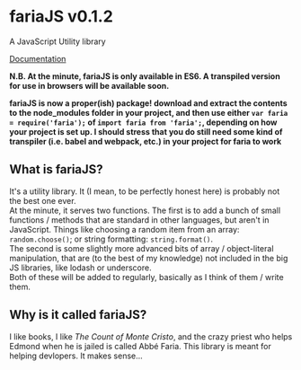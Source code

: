 # fariaJS v0.1.2
A JavaScript Utility library  

[Documentation](https://clarson469.github.io/fariaJS/)

__N.B. At the minute, fariaJS is only available in ES6. A transpiled version for use in browsers will be available soon.__  
  
__fariaJS is now a proper(ish) package! download and extract the contents to the node_modules folder in your project, and then use either `var faria = require('faria');` of `import faria from 'faria';`, depending on how your project is set up. I should stress that you do still need some kind of transpiler (i.e. babel and webpack, etc.) in your project for faria to work__


## What is fariaJS?
It's a utility library. It (I mean, to be perfectly honest here) is probably not the best one ever.  
At the minute, it serves two functions. The first is to add a bunch of small functions / methods that are standard in other languages, but aren't in JavaScript. Things like choosing a random item from an array: `random.choose()`; or string formatting: `string.format()`.  
The second is some slightly more advanced bits of array / object-literal manipulation, that are (to the best of my knowledge) not included in the big JS libraries, like lodash or underscore.  
Both of these will be added to regularly, basically as I think of them / write them.

## Why is it called fariaJS?
I like books, I like _The Count of Monte Cristo_, and the crazy priest who helps Edmond when he is jailed is called Abbé Faria. This library is meant for helping devlopers. It makes sense...
